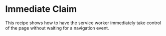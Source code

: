 # Immediate Claim

This recipe shows how to have the service worker immediately take control of the page without waiting for a navigation event.
